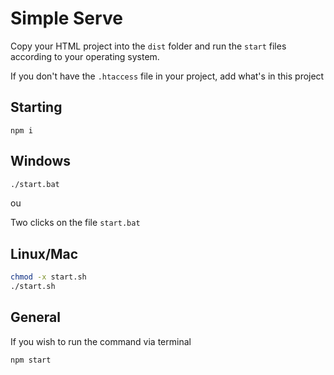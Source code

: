 # Simple Serve

Copy your HTML project into the `dist` folder and run the `start` files according to your operating system.

If you don't have the `.htaccess` file in your project, add what's in this project

## Starting

```terminal
npm i
```

## Windows
```cmd
./start.bat
```

ou 

Two clicks on the file `start.bat`

## Linux/Mac

```bash
chmod -x start.sh
./start.sh
```

## General

If you wish to run the command via terminal

```terminal
npm start
```